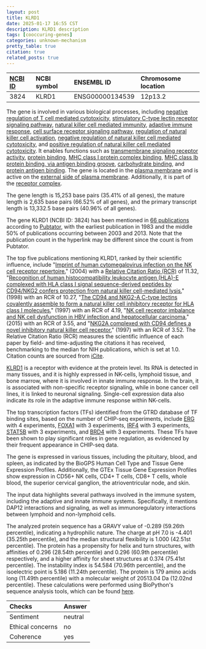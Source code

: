 ```yaml
---
layout: post
title: KLRD1
date: 2025-01-17 16:55 CST
description: KLRD1 description
tags: [cooccuring-genes]
categories: unknown-mechanism
pretty_table: true
citation: true
related_posts: true
---
```




| [NCBI ID](https://www.ncbi.nlm.nih.gov/gene/3824) | NCBI symbol | ENSEMBL ID | Chromosome location |
| :-------- | :------- | :-------- | :------- |
| 3824  | KLRD1 | ENSG00000134539 | 12p13.2 |



The gene is involved in various biological processes, including [negative regulation of T cell mediated cytotoxicity](https://amigo.geneontology.org/amigo/term/GO:0001915), [stimulatory C-type lectin receptor signaling pathway](https://amigo.geneontology.org/amigo/term/GO:0002223), [natural killer cell mediated immunity](https://amigo.geneontology.org/amigo/term/GO:0002228), [adaptive immune response](https://amigo.geneontology.org/amigo/term/GO:0002250), [cell surface receptor signaling pathway](https://amigo.geneontology.org/amigo/term/GO:0007166), [regulation of natural killer cell activation](https://amigo.geneontology.org/amigo/term/GO:0032814), [negative regulation of natural killer cell mediated cytotoxicity](https://amigo.geneontology.org/amigo/term/GO:0045953), and [positive regulation of natural killer cell mediated cytotoxicity](https://amigo.geneontology.org/amigo/term/GO:0045954). It enables functions such as [transmembrane signaling receptor activity](https://amigo.geneontology.org/amigo/term/GO:0004888), [protein binding](https://amigo.geneontology.org/amigo/term/GO:0005515), [MHC class I protein complex binding](https://amigo.geneontology.org/amigo/term/GO:0023024), [MHC class Ib protein binding, via antigen binding groove](https://amigo.geneontology.org/amigo/term/GO:0023030), [carbohydrate binding](https://amigo.geneontology.org/amigo/term/GO:0030246), and [protein antigen binding](https://amigo.geneontology.org/amigo/term/GO:1990405). The gene is located in the [plasma membrane](https://amigo.geneontology.org/amigo/term/GO:0005886) and is active on the [external side of plasma membrane](https://amigo.geneontology.org/amigo/term/GO:0009897). Additionally, it is part of the [receptor complex](https://amigo.geneontology.org/amigo/term/GO:0043235).


The gene length is 15,253 base pairs (35.41% of all genes), the mature length is 2,635 base pairs (66.52% of all genes), and the primary transcript length is 13,332.5 base pairs (40.96% of all genes).


The gene KLRD1 (NCBI ID: 3824) has been mentioned in [66 publications](https://pubmed.ncbi.nlm.nih.gov/?term=%22KLRD1%22) according to [Pubtator](https://academic.oup.com/nar/article/47/W1/W587/5494727), with the earliest publication in 1983 and the middle 50% of publications occurring between 2003 and 2013. Note that the publication count in the hyperlink may be different since the count is from Pubtator.


The top five publications mentioning KLRD1, ranked by their scientific influence, include "[Imprint of human cytomegalovirus infection on the NK cell receptor repertoire.](https://pubmed.ncbi.nlm.nih.gov/15304389)" (2004) with a [Relative Citation Ratio (RCR)](https://journals.plos.org/plosbiology/article?id=10.1371/journal.pbio.1002541) of 11.32, "[Recognition of human histocompatibility leukocyte antigen (HLA)-E complexed with HLA class I signal sequence-derived peptides by CD94/NKG2 confers protection from natural killer cell-mediated lysis.](https://pubmed.ncbi.nlm.nih.gov/9480992)" (1998) with an RCR of 10.27, "[The CD94 and NKG2-A C-type lectins covalently assemble to form a natural killer cell inhibitory receptor for HLA class I molecules.](https://pubmed.ncbi.nlm.nih.gov/9045931)" (1997) with an RCR of 4.19, "[NK cell receptor imbalance and NK cell dysfunction in HBV infection and hepatocellular carcinoma.](https://pubmed.ncbi.nlm.nih.gov/25308752)" (2015) with an RCR of 3.55, and "[NKG2A complexed with CD94 defines a novel inhibitory natural killer cell receptor.](https://pubmed.ncbi.nlm.nih.gov/9034158)" (1997) with an RCR of 3.52. The Relative Citation Ratio (RCR) measures the scientific influence of each paper by field- and time-adjusting the citations it has received, benchmarking to the median for NIH publications, which is set at 1.0. Citation counts are sourced from [iCite](https://icite.od.nih.gov).


[KLRD1](https://www.proteinatlas.org/ENSG00000134539-KLRD1) is a receptor with evidence at the protein level. Its RNA is detected in many tissues, and it is highly expressed in NK-cells, lymphoid tissue, and bone marrow, where it is involved in innate immune response. In the brain, it is associated with non-specific receptor signaling, while in bone cancer cell lines, it is linked to neuronal signaling. Single-cell expression data also indicate its role in the adaptive immune response within NK-cells.


The top transcription factors (TFs) identified from the GTRD database of TF binding sites, based on the number of CHIP-seq experiments, include [ERG](https://www.ncbi.nlm.nih.gov/gene/2078) with 4 experiments, [FOXA1](https://www.ncbi.nlm.nih.gov/gene/3169) with 3 experiments, [IRF4](https://www.ncbi.nlm.nih.gov/gene/3662) with 3 experiments, [STAT5B](https://www.ncbi.nlm.nih.gov/gene/6777) with 3 experiments, and [BRD4](https://www.ncbi.nlm.nih.gov/gene/23476) with 3 experiments. These TFs have been shown to play significant roles in gene regulation, as evidenced by their frequent appearance in CHIP-seq data.





The gene is expressed in various tissues, including the pituitary, blood, and spleen, as indicated by the BioGPS Human Cell Type and Tissue Gene Expression Profiles. Additionally, the GTEx Tissue Gene Expression Profiles show expression in CD56+ NK cells, CD4+ T cells, CD8+ T cells, whole blood, the superior cervical ganglion, the atrioventricular node, and skin.


The input data highlights several pathways involved in the immune system, including the adaptive and innate immune systems. Specifically, it mentions DAP12 interactions and signaling, as well as immunoregulatory interactions between lymphoid and non-lymphoid cells.



The analyzed protein sequence has a GRAVY value of -0.289 (59.26th percentile), indicating a hydrophilic nature. The charge at pH 7.0 is -4.401 (35.25th percentile), and the median structural flexibility is 1.000 (42.51st percentile). The protein has a propensity for helix and turn structures, with affinities of 0.296 (28.54th percentile) and 0.296 (60.9th percentile) respectively, and a higher affinity for sheet structures at 0.374 (75.41st percentile). The instability index is 54.584 (70.96th percentile), and the isoelectric point is 5.186 (11.24th percentile). The protein is 179 amino acids long (11.49th percentile) with a molecular weight of 20513.04 Da (12.02nd percentile). These calculations were performed using BioPython's sequence analysis tools, which can be found [here](https://biopython.org/docs/1.75/api/Bio.SeqUtils.ProtParam.html).





| Checks    | Answer |
| :-------- | :------- |
| Sentiment  | neutral   |
| Ethical concerns | no     |
| Coherence    | yes    |
